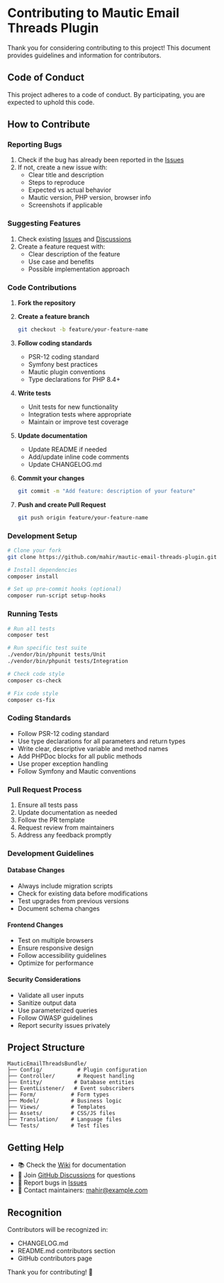 # Contributing to Mautic Email Threads Plugin

Thank you for considering contributing to this project! This document provides guidelines and information for contributors.

## Code of Conduct

This project adheres to a code of conduct. By participating, you are expected to uphold this code.

## How to Contribute

### Reporting Bugs

1. Check if the bug has already been reported in the [Issues](../../issues)
2. If not, create a new issue with:
   - Clear title and description
   - Steps to reproduce
   - Expected vs actual behavior
   - Mautic version, PHP version, browser info
   - Screenshots if applicable

### Suggesting Features

1. Check existing [Issues](../../issues) and [Discussions](../../discussions)
2. Create a feature request with:
   - Clear description of the feature
   - Use case and benefits
   - Possible implementation approach

### Code Contributions

1. **Fork the repository**
2. **Create a feature branch**
   ```bash
   git checkout -b feature/your-feature-name
   ```

3. **Follow coding standards**
   - PSR-12 coding standard
   - Symfony best practices
   - Mautic plugin conventions
   - Type declarations for PHP 8.4+

4. **Write tests**
   - Unit tests for new functionality
   - Integration tests where appropriate
   - Maintain or improve test coverage

5. **Update documentation**
   - Update README if needed
   - Add/update inline code comments
   - Update CHANGELOG.md

6. **Commit your changes**
   ```bash
   git commit -m "Add feature: description of your feature"
   ```

7. **Push and create Pull Request**
   ```bash
   git push origin feature/your-feature-name
   ```

### Development Setup

```bash
# Clone your fork
git clone https://github.com/mahir/mautic-email-threads-plugin.git

# Install dependencies
composer install

# Set up pre-commit hooks (optional)
composer run-script setup-hooks
```

### Running Tests

```bash
# Run all tests
composer test

# Run specific test suite
./vendor/bin/phpunit tests/Unit
./vendor/bin/phpunit tests/Integration

# Check code style
composer cs-check

# Fix code style
composer cs-fix
```

### Coding Standards

- Follow PSR-12 coding standard
- Use type declarations for all parameters and return types
- Write clear, descriptive variable and method names
- Add PHPDoc blocks for all public methods
- Use proper exception handling
- Follow Symfony and Mautic conventions

### Pull Request Process

1. Ensure all tests pass
2. Update documentation as needed
3. Follow the PR template
4. Request review from maintainers
5. Address any feedback promptly

### Development Guidelines

#### Database Changes
- Always include migration scripts
- Check for existing data before modifications
- Test upgrades from previous versions
- Document schema changes

#### Frontend Changes
- Test on multiple browsers
- Ensure responsive design
- Follow accessibility guidelines
- Optimize for performance

#### Security Considerations
- Validate all user inputs
- Sanitize output data
- Use parameterized queries
- Follow OWASP guidelines
- Report security issues privately

## Project Structure

```
MauticEmailThreadsBundle/
├── Config/           # Plugin configuration
├── Controller/       # Request handling
├── Entity/          # Database entities
├── EventListener/   # Event subscribers
├── Form/           # Form types
├── Model/          # Business logic
├── Views/          # Templates
├── Assets/         # CSS/JS files
├── Translation/    # Language files
└── Tests/          # Test files
```

## Getting Help

- 📚 Check the [Wiki](../../wiki) for documentation
- 💬 Join [GitHub Discussions](../../discussions) for questions
- 🐛 Report bugs in [Issues](../../issues)
- 📧 Contact maintainers: mahir@example.com

## Recognition

Contributors will be recognized in:
- CHANGELOG.md
- README.md contributors section
- GitHub contributors page

Thank you for contributing! 🎉
